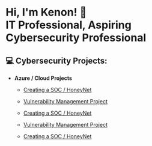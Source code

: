<!--
### Hi there 👋
-->
<h1>Hi, I'm Kenon! 👋 <br/> <a>IT Professional</a>, Aspiring Cybersecurity Professional</a></h1>

<h2>💻 Cybersecurity Projects:</h2>

- <b>Azure / Cloud Projects</b>
  - [Creating a SOC / HoneyNet](https://github.com/kyiez/Azure-SOC)

  - [Vulnerability Management Project](https://github.com/kyiez/openVAS-Vuln)
 
  - [Creating a SOC / HoneyNet](https://github.com/kenonsteward/Azure-SOC)
 
  - [Vulnerability Management Project](https://github.com/kenonsteward/openVAS-Vuln)
 
  - [Creating a SOC / HoneyNet](https://github.com/kd/Azure-SOC)
<!--
<h1>Hi, I'm Kenon! <br/> <a href="https://www.linkedin.com/in/joshmadakor/">IT Professional</a>, Aspiring Cybersecurity Professional</a></h1>
<h2>🤳🏾 Connect with me:</h2>

[<img align="left" alt="JoshMadakor | YouTube" width="22px" src="https://cdn.jsdelivr.net/npm/simple-icons@v3/icons/youtube.svg" />][youtube]
[<img align="left" alt="JoshMadakor | Twitter" width="22px" src="https://cdn.jsdelivr.net/npm/simple-icons@v3/icons/twitter.svg" />][twitter]
[<img align="left" alt="JoshMadakor | LinkedIn" width="22px" src="https://cdn.jsdelivr.net/npm/simple-icons@v3/icons/linkedin.svg" />][linkedin]
[<img align="left" alt="JoshMadakor | Instagram" width="22px" src="https://cdn.jsdelivr.net/npm/simple-icons@v3/icons/instagram.svg" />][instagram]

[twitter]: https://twitter.com/joshmadakor
[youtube]: https://www.youtube.com/c/joshmadakor
[instagram]: https://www.instagram.com/joshmadakor/
[linkedin]: https://linkedin.com/in/kenonsteward

<!--
**kyiez/kyiez** is a ✨ _special_ ✨ repository because its `README.md` (this file) appears on your GitHub profile.

Here are some ideas to get you started:

- 🔭 I’m currently working on ...
- 🌱 I’m currently learning ...
- 👯 I’m looking to collaborate on ...
- 🤔 I’m looking for help with ...
- 💬 Ask me about ...
- 📫 How to reach me: ...
- 😄 Pronouns: ...
- ⚡ Fun fact: ...
-->
